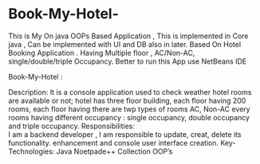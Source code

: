 # Book-My-Hotel-
This is My On java OOPs Based Application , This is implemented in Core java , Can be implemented with UI and DB also in later. Based On Hotel Booking Application . Having Multiple floor , AC/Non-AC, single/double/triple Occupancy.
Better to run this App use NetBeans IDE

 Book-My-Hotel :
 
Description: 
    It is a console application used to check weather hotel rooms are available or not;
    hotel has three floor building, each floor having 
    200 rooms, each floor having there are  twp types of rooms  AC, Non-AC every rooms having different occupancy :
    single occupancy, double occupancy and triple occupancy.
Responsibilities:  
    I am a backend developer , I am responsible to update, creat, delete its functionality.
    enhancement and console user interface creation.
Key-Technologies:
    Java 
    Noetpade++ 
    Collection
    OOP’s
